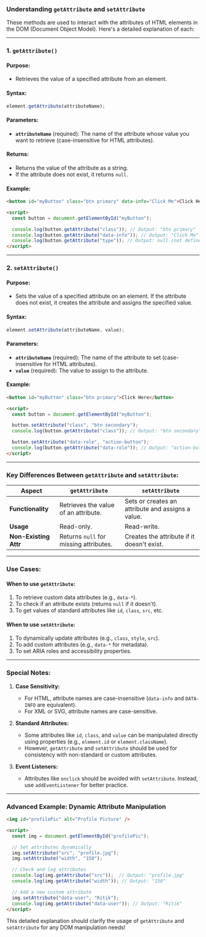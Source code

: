 ### **Understanding `getAttribute` and `setAttribute`**

These methods are used to interact with the attributes of HTML elements in the DOM (Document Object Model). Here's a detailed explanation of each:

---

### **1. `getAttribute()`**

#### **Purpose:**
- Retrieves the value of a specified attribute from an element.

#### **Syntax:**
```javascript
element.getAttribute(attributeName);
```

#### **Parameters:**
- **`attributeName`** (required): The name of the attribute whose value you want to retrieve (case-insensitive for HTML attributes).

#### **Returns:**
- Returns the value of the attribute as a string.
- If the attribute does not exist, it returns `null`.

#### **Example:**
```html
<button id="myButton" class="btn primary" data-info="Click Me">Click Here</button>

<script>
  const button = document.getElementById("myButton");

  console.log(button.getAttribute("class")); // Output: "btn primary"
  console.log(button.getAttribute("data-info")); // Output: "Click Me"
  console.log(button.getAttribute("type")); // Output: null (not defined)
</script>
```

---

### **2. `setAttribute()`**

#### **Purpose:**
- Sets the value of a specified attribute on an element. If the attribute does not exist, it creates the attribute and assigns the specified value.

#### **Syntax:**
```javascript
element.setAttribute(attributeName, value);
```

#### **Parameters:**
- **`attributeName`** (required): The name of the attribute to set (case-insensitive for HTML attributes).
- **`value`** (required): The value to assign to the attribute.

#### **Example:**
```html
<button id="myButton" class="btn primary">Click Here</button>

<script>
  const button = document.getElementById("myButton");

  button.setAttribute("class", "btn secondary");
  console.log(button.getAttribute("class")); // Output: "btn secondary"

  button.setAttribute("data-role", "action-button");
  console.log(button.getAttribute("data-role")); // Output: "action-button"
</script>
```

---

### **Key Differences Between `getAttribute` and `setAttribute`:**

| Aspect               | `getAttribute`                          | `setAttribute`                          |
|----------------------|-----------------------------------------|-----------------------------------------|
| **Functionality**    | Retrieves the value of an attribute.    | Sets or creates an attribute and assigns a value. |
| **Usage**            | Read-only.                             | Read-write.                             |
| **Non-Existing Attr**| Returns `null` for missing attributes.  | Creates the attribute if it doesn't exist. |

---

### **Use Cases:**

#### **When to use `getAttribute`:**
1. To retrieve custom data attributes (e.g., `data-*`).
2. To check if an attribute exists (returns `null` if it doesn't).
3. To get values of standard attributes like `id`, `class`, `src`, etc.

#### **When to use `setAttribute`:**
1. To dynamically update attributes (e.g., `class`, `style`, `src`).
2. To add custom attributes (e.g., `data-*` for metadata).
3. To set ARIA roles and accessibility properties.

---

### **Special Notes:**
1. **Case Sensitivity:**
   - For HTML, attribute names are case-insensitive (`data-info` and `DATA-INFO` are equivalent).
   - For XML or SVG, attribute names are case-sensitive.

2. **Standard Attributes:**
   - Some attributes like `id`, `class`, and `value` can be manipulated directly using properties (e.g., `element.id` or `element.className`).
   - However, `getAttribute` and `setAttribute` should be used for consistency with non-standard or custom attributes.

3. **Event Listeners:**
   - Attributes like `onclick` should be avoided with `setAttribute`. Instead, use `addEventListener` for better practice.

---

### **Advanced Example: Dynamic Attribute Manipulation**
```html
<img id="profilePic" alt="Profile Picture" />

<script>
  const img = document.getElementById("profilePic");

  // Set attributes dynamically
  img.setAttribute("src", "profile.jpg");
  img.setAttribute("width", "150");

  // Check and log attributes
  console.log(img.getAttribute("src"));  // Output: "profile.jpg"
  console.log(img.getAttribute("width")); // Output: "150"

  // Add a new custom attribute
  img.setAttribute("data-user", "Ritik");
  console.log(img.getAttribute("data-user")); // Output: "Ritik"
</script>
```

This detailed explanation should clarify the usage of `getAttribute` and `setAttribute` for any DOM manipulation needs!